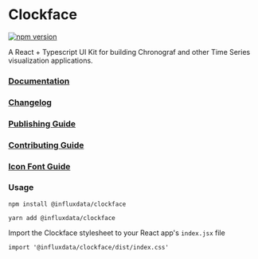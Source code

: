 # Clockface

[![npm version](https://badge.fury.io/js/%40influxdata%2Fclockface.svg)](https://badge.fury.io/js/%40influxdata%2Fclockface)

A React + Typescript UI Kit for building Chronograf and other Time Series visualization applications.

### [Documentation](https://influxdata.github.io/clockface)

### [Changelog](https://github.com/influxdata/clockface/blob/master/CHANGELOG.md)

### [Publishing Guide](https://github.com/influxdata/clockface/blob/master/PUBLISHING.md)

### [Contributing Guide](https://github.com/influxdata/clockface/blob/master/CONTRIBUTING.md)

### [Icon Font Guide](https://github.com/influxdata/clockface/blob/master/ICONFONT.md)

### Usage

```
npm install @influxdata/clockface

yarn add @influxdata/clockface
```
Import the Clockface stylesheet to your React app's `index.jsx` file
```tsx
import '@influxdata/clockface/dist/index.css'
```
